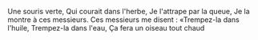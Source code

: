 Une souris verte, Qui courait dans l'herbe, Je l'attrape par la queue, Je la montre à ces messieurs. Ces messieurs me disent : «Trempez-la dans l'huile, Trempez-la dans l'eau, Ça fera un oiseau tout chaud
